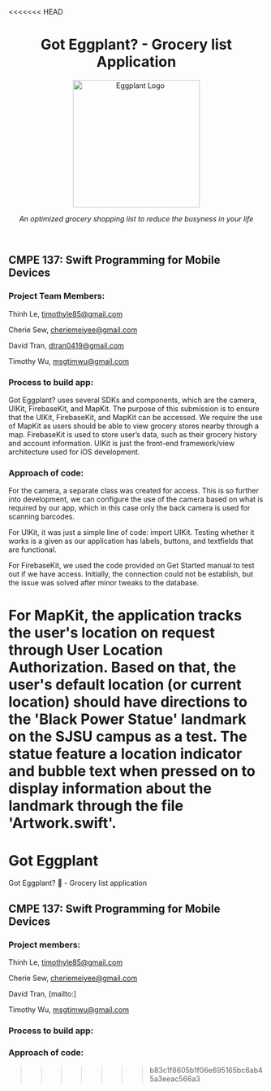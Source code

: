 <<<<<<< HEAD
<h1 align="center">
  <strong>Got Eggplant? - Grocery list Application</strong>
</h1>

<div align="center">
    <img src="https://cdn.shopify.com/s/files/1/1061/1924/products/Eggplant_Emoji_large.png?v=1480481031" alt="Eggplant Logo"  width="250" height="250"/>
</div>

<p align="center"><i>An optimized grocery shopping list to reduce the busyness in your life</i>  </p>
<br />  

## CMPE 137: Swift Programming for Mobile Devices

<!---
[comment]: <> (This is a comment)
[//]: <> (This is a comment)
[//]: # (This is a comment) -->
<!---
Comment
-->

### Project Team Members:
Thinh Le, timothyle85@gmail.com
<!--- 010641462 -->
Cherie Sew, cheriemeiyee@gmail.com
<!--- #010108800 -->
David Tran, dtran0419@gmail.com
<!--- #009962771 -->
Timothy Wu, msgtimwu@gmail.com
<!---#008867170-->

### Process to build app:

Got Eggplant? uses several SDKs and components, which are the camera, UIKit, FirebaseKit, and MapKit. The purpose of this submission is to ensure that the UIKit, FirebaseKit, and MapKit can be accessed. We require the use of MapKit as users should be able to view grocery stores nearby through a map. FirebaseKit is used to store user’s data, such as their grocery history and account information. UIKit is just the front-end framework/view architecture used for iOS development.

### Approach of code:

For the camera, a separate class was created for access. This is so further into development, we can configure the use of the camera based on what is required by our app, which in this case only the back camera is used for scanning barcodes.

For UIKit, it was just a simple line of code: import UIKit. Testing whether it works is a given as our application has labels, buttons, and textfields that are functional.

For FirebaseKit, we used the code provided on Get Started manual to test out if we have access. Initially, the connection could not be establish, but the issue was solved after minor tweaks to the database.

For MapKit, the application tracks the user's location on request through User Location Authorization. Based on that, the user's default location (or current location) should have directions to the 'Black Power Statue' landmark on the SJSU campus as a test. The statue feature a location indicator and bubble text when pressed on to display information about the landmark through the file 'Artwork.swift'.
=======
# Got Eggplant  
Got Eggplant? :eggplant: - Grocery list application  

## CMPE 137: Swift Programming for Mobile Devices  

<!---
[comment]: <> (This is a comment)  
[//]: <> (This is a comment)  
[//]: # (This is a comment) -->
<!---
Comment 
-->

### Project members:  
Thinh Le, timothyle85@gmail.com   
<!--- SID -->
Cherie Sew, cheriemeiyee@gmail.com
<!--- #010108800 -->
David Tran, [mailto:]   
<!--- SID -->
Timothy Wu, msgtimwu@gmail.com  
<!---#008867170-->

### Process to build app:  
<!--- Process -->

### Approach of code:  
<!--- Approach -->
>>>>>>> b83c1f8605b1f06e695165bc6ab45a3eeac566a3
